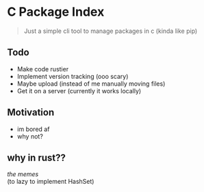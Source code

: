 # C Package Index

> Just a simple cli tool to manage packages in c
> (kinda like pip)

## Todo
- Make code rustier
- Implement version tracking (ooo scary)
- Maybe upload (instead of me manually moving files)
- Get it on a server (currently it works locally)


## Motivation
- im bored af
- why not?


## why in rust??
*the memes* <br>
(to lazy to implement HashSet) <br>